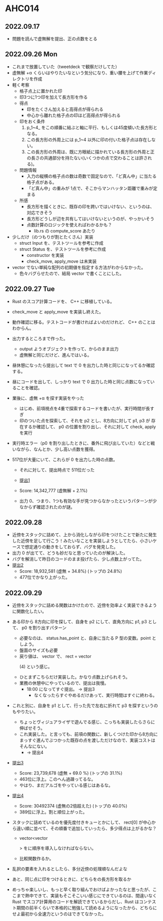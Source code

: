 # AHC014
## 2022.09.17
- 問題を読んで虚無解を提出、正の点数をとる

## 2022.09.26 Mon
- これまで放置していた（tweetdeck で観察だけしてた）
- 虚無解 +α くらいはやりたいなという気分になり、重い腰を上げて作業ディレクトリを作成
- 軽く考察
    - 格子点上に置かれた印
    - 印3つに1つ印を加えて長方形を作る
    - 得点
        - 印をたくさん加えると高得点が得られる
        - 中心から離れた格子点の印ほど高得点が得られる
    - 印をおく条件
        1. p_1~4_ をこの順番に結ぶと軸に平行、もしくは45度傾いた長方形となる。
        2. この長方形の外周上には p_1~4 以外に印の付いた格子点は存在しない。
        3. この長方形の外周は、既に方眼紙に描かれている長方形の外周と正の長さの共通部分を持たない(いくつかの点で交わることは許される)。
    - 問題情報
        - 入力の縦横の格子点の数は奇数で固定なので、「ど真ん中」に当たる格子点がある。
        - 「ど真ん中」の重みが 1点で、そこからマンハッタン距離で重みが定まる
    - 所感
        - 長方形を描くときに、既存の印を跨いではいけない、というのは、対応できそう
        - 長方形どうしが辺を共有してはいけないというのが、やっかいそう
        - 点数計算のロジックを使えればわかるかも？
            - lib.rs の compute_score あたり
- 少しだけ（のつもりが割とたくさん）実装
    - struct Input を、テストツールを参考に作成
    - struct Status を、テストツールを参考に作成
        - constructor を実装
        - check_move, apply_move は未実装
- vector でない単純な配列の初期値を指定する方法がわからなかった。
    - 色々バグらせたので、結局 vector で書くことにした。

## 2022.09.27 Tue
- Rust のスコア計算コードを、 C++ に移植している。
- check_move と apply_move を実装し終えた。
- 動作確認に移る。テストコードが書ければよいのだけれど、 C++ のことはわからん。
- 出力するところまで作った。
    - output ようオブジェクトを作って、からのまま出力
    - 虚無解と同じだけど、進んではいる。
- 昼休憩になったら提出して text で 0 を出力した時と同じになってるか確認する。

- 昼にコードを出して、しっかり text で 0 出力した時と同じ点数になっていることを確認。

- 業後に、虚無 +α を探す実装をやった
    - はじめ、前項視点を4重で探索するコードを書いたが、実行時間が長すぎ
    - 印のついた点を探索して、それを p2 とし、8方向に対して p1, p3 が 存在するか確認して、 p0 の位置を割り出し、それに対して check, apply を実行
- 実行時エラー（p0 を割り出したときに、番外に飛び出していた）などと戦いながら、なんとか、少し高い点数を獲得。
- 517位が大量にいて、これらが 0 を出力した時の点数。
    - それに対して、提出時点で 511位だった
    - [提出1](https://atcoder.jp/contests/ahc014/submissions/35198676)
    - Score: 14,342,777 (虚無解 + 2.1%)

    - 出力 0、つまり、1つも有効な手が見つからなかったというパターンが少なからず確認されたのが謎。
    
## 2022.09.28
- 近傍をスタックに詰めて、上から消化しながら印をつけたことで新たに発生した近傍を足して行こう！みたいなことを実装しようとしてたら、小さいケースで想定通りの動きをしておらず、バグを発見した。
- 出力 0 が出てて、どうも妙だなと思っていたのが解決した。
- バグを解消して昨日のコードのまま投げたら、少し点数上がってた。
- [提出2](https://atcoder.jp/contests/ahc014/submissions/35218633)
    - Score: 18,932,581 (虚無 + 34.8%) (トップの 24.8%)
    - 477位でかなり上がった。

## 2022.09.29
- 近傍をスタックに詰める関数はかけたので、近傍を効率よく実装できるように関数化したい。
- ある印から 8方向に印を探して、自身を p2 にして、直角方向に p1, p3 として、 p0 を割り出すパターン
    - 必要なのは、 status.has_point と、自身に当たる P 型の変数。point としよう。
    - 盤面のサイズも必要
    - 戻り値は、 vector<rect> で、 rect = vector<P>(4) という感じ。
    - ひとまずこちらだけ実装した。かなり点数上げられそう。
    - 業務の休憩中にやっているので、提出は我慢。
        - 18:00 になってすぐ提出。 → 提出3
            - なくなったらすぐやめるだけあって、実行時間はすぐに終わる。
- これと別に、自身を p1 として、行った先で左右に折れて p3 を探すというのもやりたい。
    - ちょっとヴィジュアライザで遊んでる感じ、こっちも実装したらさらに伸ばせそう。
    - これ実装した。と言っても、前項の関数に、新しくつけた印から8方向にまっすぐ進んでぶつかった既存の点を渡しただけなので、実装コストはそんなにない。
        -  → 提出4

- [提出3](https://atcoder.jp/contests/ahc014/submissions/35230786)
    - Score: 23,739,678 (虚無 + 69.0 %) (トップの 31.1%)
    - 463位に浮上。このへん過疎ってるな。
    - やはり、まだアルゴをやっている感じはあるな。

- [提出4](https://atcoder.jp/contests/ahc014/submissions/35231993)
    - Score: 30492374 (虚無の2倍超えた) (トップの 40.0%)
    - 389位に浮上。割と順位上がった。


- スタックに詰めているのを優先度付きキューとかにして、 rect[0] が中心から遠い順に並べて、その順番で追加していったら、多少得点は上がるかな？
    - vector<vector<P>> をに順序を導入しなければならない。
    - 比較関数作るか。

- 乱択の要素を入れるとしたら、多分近傍の処理順なんだよな
- あと、同じ点に印をつけるときに、どちらをの長方形を取るか


- めっちゃ楽しいし、もっと早く取り組んでおけばよかったなと思ったが、ここまで熱中できて、実装もそこそこいい感じにできているのは、間違いなく Rust でスコア計算用のコードを解読できているからだし、Rust はコンテスト期間の前半くらいで本格的に勉強して読めるようになったから、どちらにせよ最初から全速力というのはできてなかった。